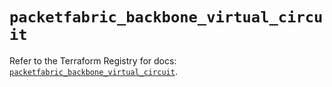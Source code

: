 # `packetfabric_backbone_virtual_circuit`

Refer to the Terraform Registry for docs: [`packetfabric_backbone_virtual_circuit`](https://registry.terraform.io/providers/packetfabric/packetfabric/1.9.3/docs/resources/backbone_virtual_circuit).
